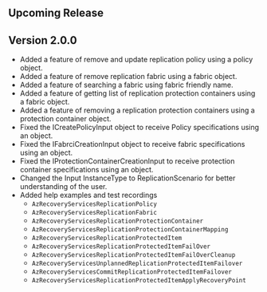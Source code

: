 <!--
    Please leave this section at the top of the change log.
    Changes for the upcoming release should go under the section titled "Upcoming Release", and should adhere to the following format:
    ## Upcoming Release
    * Overview of change #1
        - Additional information about change #1
    * Overview of change #2
        - Additional information about change #2
        - Additional information about change #2
    * Overview of change #3
    * Overview of change #4
        - Additional information about change #4
    ## YYYY.MM.DD - Version X.Y.Z (Previous Release)
    * Overview of change #1
        - Additional information about change #1
-->
## Upcoming Release

## Version 2.0.0
* Added a feature of remove and update replication policy using a policy object.
* Added a feature of remove replication fabric using a fabric object.
* Added a feature of searching a fabric using fabric friendly name.
* Added a feature of getting list of replication protection containers using a fabric object.
* Added a feature of removing a replication protection containers using a protection container object.
* Fixed the ICreatePolicyInput object to receive Policy specifications using an object.
* Fixed the IFabrciCreationInput object to receive fabric specifications using an object.
* Fixed the IProtectionContainerCreationInput to receive protection container specifications using an object.
* Changed the Input InstanceType to ReplicationScenario for better understanding of the user.
* Added help examples and test recordings
  * `AzRecoveryServicesReplicationPolicy`
  * `AzRecoveryServicesReplicationFabric`
  * `AzRecoveryServicesReplicationProtectionContainer`
  * `AzRecoveryServicesReplicationProtectionContainerMapping`
  * `AzRecoveryServicesReplicationProtectedItem`
  * `AzRecoveryServicesReplicationProtectedItemFailOver`
  * `AzRecoveryServicesReplicationProtectedItemFailOverCleanup`
  * `AzRecoveryServicesUnplannedReplicationProtectedItemFailover`
  * `AzRecoveryServicesCommitReplicationProtectedItemFailover`
  * `AzRecoveryServicesReplicationProtectedItemApplyRecoveryPoint`